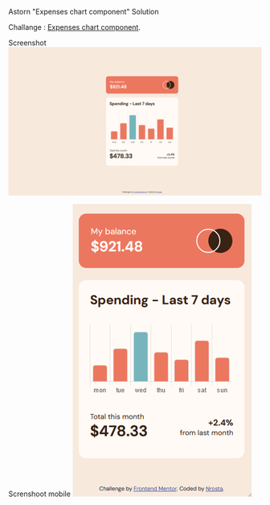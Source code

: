 Astorn "Expenses chart component" Solution

Challange : [Expenses chart component](https://www.frontendmentor.io/challenges/expenses-chart-component-e7yJBUdjwt/hub).

Screenshot
![Screenshot](/images/image.png)

Screnshoot mobile
![Screenshot](/images/image-mobile.png)
